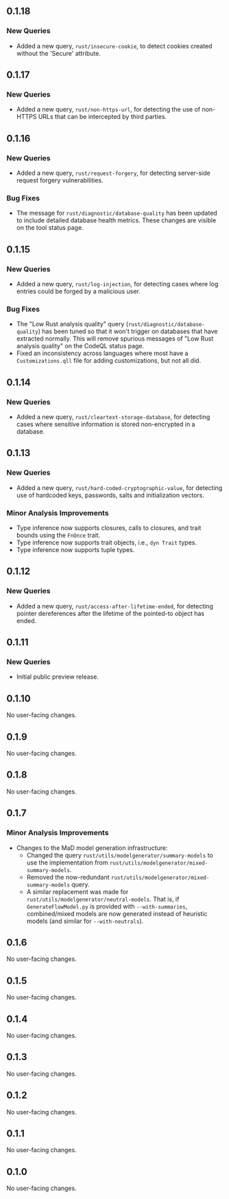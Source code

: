 ## 0.1.18

### New Queries

* Added a new query, `rust/insecure-cookie`, to detect cookies created without the 'Secure' attribute.

## 0.1.17

### New Queries

* Added a new query, `rust/non-https-url`, for detecting the use of non-HTTPS URLs that can be intercepted by third parties.

## 0.1.16

### New Queries

* Added a new query, `rust/request-forgery`, for detecting server-side request forgery vulnerabilities.

### Bug Fixes

* The message for `rust/diagnostic/database-quality` has been updated to include detailed database health metrics. These changes are visible on the tool status page.

## 0.1.15

### New Queries

* Added a new query, `rust/log-injection`, for detecting cases where log entries could be forged by a malicious user.

### Bug Fixes

* The "Low Rust analysis quality" query (`rust/diagnostic/database-quality`) has been tuned so that it won't trigger on databases that have extracted normally. This will remove spurious messages of "Low Rust analysis quality" on the CodeQL status page.
* Fixed an inconsistency across languages where most have a `Customizations.qll` file for adding customizations, but not all did.

## 0.1.14

### New Queries

* Added a new query, `rust/cleartext-storage-database`, for detecting cases where sensitive information is stored non-encrypted in a database.

## 0.1.13

### New Queries

* Added a new query, `rust/hard-coded-cryptographic-value`, for detecting use of hardcoded keys, passwords, salts and initialization vectors.

### Minor Analysis Improvements

* Type inference now supports closures, calls to closures, and trait bounds
  using the `FnOnce` trait.
* Type inference now supports trait objects, i.e., `dyn Trait` types.
* Type inference now supports tuple types.

## 0.1.12

### New Queries

* Added a new query, `rust/access-after-lifetime-ended`, for detecting pointer dereferences after the lifetime of the pointed-to object has ended.

## 0.1.11

### New Queries

* Initial public preview release.

## 0.1.10

No user-facing changes.

## 0.1.9

No user-facing changes.

## 0.1.8

No user-facing changes.

## 0.1.7

### Minor Analysis Improvements

* Changes to the MaD model generation infrastructure:
  * Changed the query `rust/utils/modelgenerator/summary-models` to use the implementation from `rust/utils/modelgenerator/mixed-summary-models`.
  * Removed the now-redundant `rust/utils/modelgenerator/mixed-summary-models` query.
  * A similar replacement was made for `rust/utils/modelgenerator/neutral-models`. That is, if `GenerateFlowModel.py` is provided with `--with-summaries`, combined/mixed models are now generated instead of heuristic models (and similar for `--with-neutrals`).

## 0.1.6

No user-facing changes.

## 0.1.5

No user-facing changes.

## 0.1.4

No user-facing changes.

## 0.1.3

No user-facing changes.

## 0.1.2

No user-facing changes.

## 0.1.1

No user-facing changes.

## 0.1.0

No user-facing changes.
